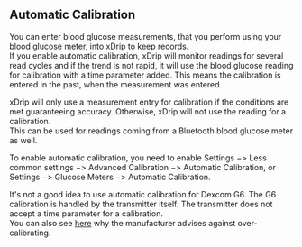 ## Automatic Calibration  
  
You can enter blood glucose measurements, that you perform using your blood glucose meter, into xDrip to keep records.  
If you enable automatic calibration, xDrip will monitor readings for several read cycles and if the trend is not rapid, it will use the blood glucose reading for calibration with a time parameter added.  This means the calibration is entered in the past, when the measurement was entered.  
  
xDrip will only use a measurement entry for calibration if the conditions are met guaranteeing accuracy.  Otherwise, xDrip will not use the reading for a calibration.  
This can be used for readings coming from a Bluetooth blood glucose meter as well.  

To enable automatic calibration, you need to enable Settings &#8722;> Less common settings &#8722;> Advanced Calibration &#8722;> Automatic Calibration, or  
Settings &#8722;> Glucose Meters &#8722;> Automatic Calibration.  
  
It's not a good idea to use automatic calibration for Dexcom G6.  The G6 calibration is handled by the transmitter itself.  The transmitter does not accept a time parameter for a calibration.  
You can also see [here](https://www.dexcom.com/faqs/is-my-dexcom-sensor-accurate) why the manufacturer advises against over-calibrating.  
